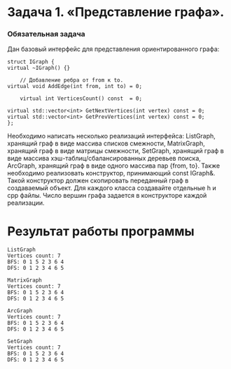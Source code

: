 # Задача 1. «Представление графа».
### Обязательная задача
Дан базовый интерфейс для представления ориентированного графа:
```
struct IGraph {
virtual ~IGraph() {}

	// Добавление ребра от from к to.
virtual void AddEdge(int from, int to) = 0;

	virtual int VerticesCount() const  = 0;

virtual std::vector<int> GetNextVertices(int vertex) const = 0;
virtual std::vector<int> GetPrevVertices(int vertex) const = 0;
};
```

Необходимо написать несколько реализаций интерфейса:
ListGraph, хранящий граф в виде массива списков смежности,
MatrixGraph, хранящий граф в виде матрицы смежности,
SetGraph, хранящий граф в виде массива хэш-таблиц/сбалансированных деревьев поиска,
ArcGraph, хранящий граф в виде одного массива пар {from, to}.
Также необходимо реализовать конструктор, принимающий const IGraph&. Такой конструктор должен скопировать переданный граф в создаваемый объект.
Для каждого класса создавайте отдельные h и cpp файлы.
Число вершин графа задается в конструкторе каждой реализации.

# Результат работы программы

```
ListGraph
Vertices count: 7
BFS: 0 1 5 2 3 6 4
DFS: 0 1 2 3 4 6 5

MatrixGraph
Vertices count: 7
BFS: 0 1 5 2 3 6 4
DFS: 0 1 2 3 4 6 5

ArcGraph
Vertices count: 7
BFS: 0 1 5 2 3 6 4
DFS: 0 1 2 3 4 6 5

SetGraph
Vertices count: 7
BFS: 0 1 5 2 3 6 4
DFS: 0 1 2 3 4 6 5
```

